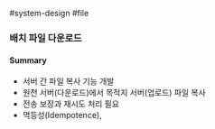 #system-design #file

### 배치 파일 다운로드

#### Summary

* 서버 간 파일 복사 기능 개발
* 원천 서버(다운로드)에서 목적지 서버(업로드) 파일 복사
* 전송 보장과 재시도 처리 필요
* 멱등성(Idempotence), 